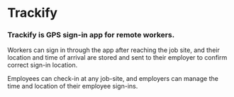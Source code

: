 # Trackify

### Trackify is GPS sign-in app for remote workers.

Workers can sign in through the app after reaching the job site, and their location and time of arrival are stored and sent to their employer to confirm correct sign-in location. 

Employees can check-in at any job-site, and employers can manage the time and location of their employee sign-ins.